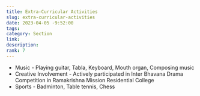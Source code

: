 ```yaml
---
title: Extra-Curricular Activities
slug: extra-curricular-activities
date: 2023-04-05 -9:52:00
tags:
category: Section
link:
description:
rank: 7
---
```



* Music - Playing guitar, Tabla, Keyboard, Mouth organ, Composing music
* Creative Involvement - Actively participated in Inter Bhavana Drama Competition in Ramakrishna Mission Residential College
* Sports - Badminton, Table tennis, Chess
